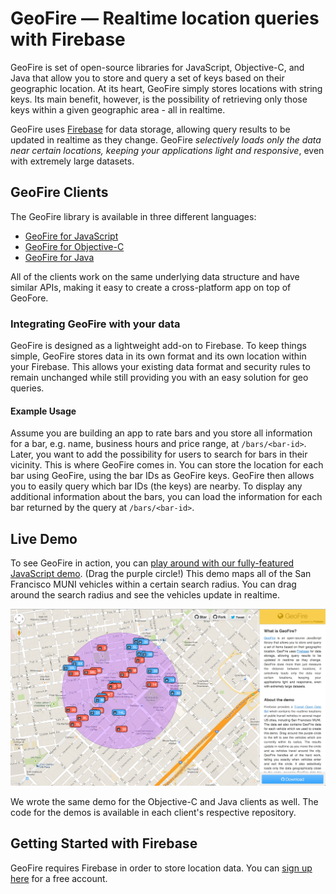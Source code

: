 # GeoFire — Realtime location queries with Firebase

GeoFire is set of open-source libraries for JavaScript, Objective-C, and Java that allow you
to store and query a set of keys based on their geographic location. At its heart, GeoFire
simply stores locations with string keys. Its main benefit, however, is the possibility of
retrieving only those keys within a given geographic area - all in realtime.

GeoFire uses [Firebase](https://www.firebase.com/?utm_source=geofire) for data storage,
allowing query results to be updated in realtime as they change. GeoFire *selectively
loads only the data near certain locations, keeping your applications light and responsive*,
even with extremely large datasets.

## GeoFire Clients

The GeoFire library is available in three different languages:

* [GeoFire for JavaScript](https://github.com/firebase/geofire-js)
* [GeoFire for Objective-C](https://github.com/firebase/geofire-objc)
* [GeoFire for Java](https://github.com/firebase/geofire-java)

All of the clients work on the same underlying data structure and have similar APIs, making
it easy to create a cross-platform app on top of GeoFore.

### Integrating GeoFire with your data

GeoFire is designed as a lightweight add-on to Firebase. To keep things simple, GeoFire stores data
in its own format and its own location within your Firebase. This allows your existing data format
and security rules to remain unchanged while still providing you with an easy solution for geo
queries.

#### Example Usage

Assume you are building an app to rate bars and you store all information for a bar, e.g. name,
business hours and price range, at `/bars/<bar-id>`. Later, you want to add the possibility for
users to search for bars in their vicinity. This is where GeoFire comes in. You can store the
location for each bar using GeoFire, using the bar IDs as GeoFire keys. GeoFire then allows you to
easily query which bar IDs (the keys) are nearby. To display any additional information about the
bars, you can load the information for each bar returned by the query at `/bars/<bar-id>`.

## Live Demo

To see GeoFire in action, you can [play around with our fully-featured JavaScript demo](https://geofire.firebaseapp.com/sfVehicles/index.html).
(Drag the purple circle!) This demo maps all of the San Francisco MUNI vehicles within a certain
search radius. You can drag around the search radius and see the vehicles update in realtime.

[![SF MUNI Demo Image](./sf-vehicles.png)](https://geofire.firebaseapp.com/sfVehicles/index.html)

We wrote the same demo for the Objective-C and Java clients as well. The code for the demos
is available in each client's respective repository.

## Getting Started with Firebase

GeoFire requires Firebase in order to store location data. You can
[sign up here](https://www.firebase.com/signup/?utm_source=geofire) for a free account.
